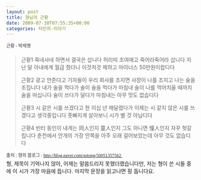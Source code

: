 ```yaml
---
layout: post
title: 형님의 근황
date: 2009-07-30T07:55:35+00:00
categories: 타인의-이야기
---
```

<div class="post-view pcol2" id="post-view">
<div style="font-size: 9pt; color: #333333; line-height: 16pt; font-family: Verdana; text-align: left;">근황 - 박제영</div>
<blockquote>근황1
죽네사네 하면서 결국은 삽니다
허리띠 조여매고 죽어라죽어라 삽니다
지난 달 아내에게 월급 줬더니 이것저것 제하고 마이너스 50만원이랍디다

근황2
광고 안준다고 기자들이 우리 회사를 조지면 사장이 나를 조지고 나는 술을 조집니다
내가 술을 먹다가 술이 술을 먹다가 마침내 술이 나를 먹어치울 때까지 술을 마십니다
술이 쓰다가 달다가 마침내는 아무 맛도 없습디다

근황3
시 같은 시를 쓰겠다고 한 이십 년 매달렸다가
이제는 시 같지 않은 시를 쓰겠다고 생각중입니다
좃빠지게 살아보니 시가 별 것 아닙디다

근황4
빈터 동인이 내게는 同人인지 童人인지 그도 아니면 憧人인지 자꾸 헛갈립니다
춘천에서 안개의 가장 안쪽을 아주 오래 걸어보았는데 아무 것도 없습디다
<p style="font-size: 9pt; color: #333333; line-height: 16pt; font-family: Verdana; text-align: left;"></p>
</blockquote>
</div>
<div style="font-size: 9pt; color: #333333; line-height: 16pt; font-family: Verdana; text-align: left;">출처 : 형의 블로그 : <a title="[http://blog.naver.com/sotong/50051357562 ]로 이동합니다." href="http://blog.naver.com/sotong/50051357562" target="_blank">http://blog.naver.com/sotong/50051357562 </a></div>
형, 제목이 기억나지 않아, 어제는 말씀드리지 못했더랬습니다만, 저는 형이 쓴 시들 중에 이 시가 가장 마음에 듭니다. 마지막 문장을 읽고나면 핑 돕니다요.
